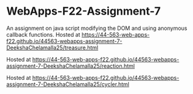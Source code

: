 # WebApps-F22-Assignment-7
An assignment on java script modifying the DOM and using anonymous callback functions.
Hosted at 
 https://44-563-web-apps-f22.github.io/44563-webapps-assignment-7-DeekshaChelamalla25/treasure.html
 
Hosted at 
 https://44-563-web-apps-f22.github.io/44563-webapps-assignment-7-DeekshaChelamalla25/reaction.html
 
Hosted at 
 https://44-563-web-apps-f22.github.io/44563-webapps-assignment-7-DeekshaChelamalla25/cycler.html
